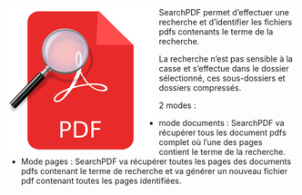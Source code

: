 <img src="images/pdfsearch.png" alt="SearchPDF" style="float: left; margin-right: 10px;">
SearchPDF permet d’effectuer une recherche et d’identifier les fichiers pdfs contenants le terme de la recherche.

La recherche n’est pas sensible à la casse et s’effectue dans le dossier sélectionné, ces sous-dossiers et dossiers compressés.

2 modes :

-	mode documents :
SearchPDF va récupérer tous les document pdfs complet où l’une des pages contient le terme de la recherche.
-	Mode pages :
SearchPDF va récupérer toutes les pages des documents pdfs contenant le terme de recherche et va générer un nouveau fichier pdf contenant toutes les pages identifiées.
